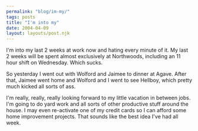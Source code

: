 ```yaml
---
permalink: "blog/im-my/"
tags: posts
title: "I'm into my"
date: 2004-04-09
layout: layouts/post.njk
---
```


I'm into my last 2 weeks at work now and hating every minute of it. My last 2 weeks will be spent almost exclusively at Northwoods, including an 11 hour shift on Wednesday. Which sucks.

So yesterday I went out with Wolford and Jaimee to dinner at Agave. After that, Jaimee went home and Wolford and I went to see Hellboy, which pretty much kicked all sorts of ass.

I'm really, really, really looking forward to my little vacation in between jobs. I'm going to do yard work and all sorts of other productive stuff around the house. I may even re-activate one of my credit cards so I can afford some home improvement projects. That sounds like the best idea I've had all week.